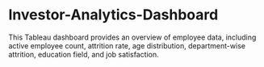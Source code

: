 # Investor-Analytics-Dashboard
This Tableau dashboard provides an overview of employee data, including active employee count, attrition rate, age distribution, department-wise attrition, education field, and job satisfaction.
